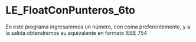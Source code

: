 # LE_FloatConPunteros_6to
En este programa ingresaremos un número, con coma preferentemente, y a la salida obtendremos su equivalente en formato IEEE 754
